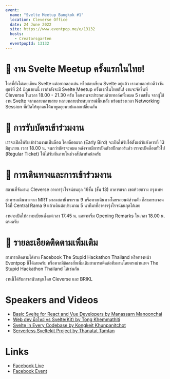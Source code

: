 ```yaml
---
event:
  name: "Svelte Meetup Bangkok #1"
  location: Cleverse Office
  date: 24 June 2022
  site: https://www.eventpop.me/e/13132
  hosts:
    - Creatorsgarten
  eventpopId: 13132
---
```


# 👾 งาน Svelte Meetup ครั้งแรกในไทย!

ใครที่ยังไม่เคยเขียน Svelte แต่อยากลองเล่น หรือชอบเขียน Svelte อยู่แล้ว เรามาบอกข่าวดีว่าวันศุกร์ที่ 24 มิถุนายนนี้ เรากำลังจะมี Svelte Meetup ครั้งแรกในไทยกัน! งานจะจัดขึ้นที่ Cleverse ในเวลา 18.00 - 21.30 ครับ โดยงานจะประกอบด้วยทอล์คทั้งหมด 5 เซสชั่น จากผู้ใช้งาน Svelte จากหลายหลายสาย หลายหลายประสบการณ์พื้นหลัง พร้อมช่วงเวลา Networking Session ที่เปิดให้ทุกคนได้มาพูดคุยพบปะแลกเปลี่ยนกัน

# 🎫 การรับบัตรเข้าร่วมงาน

เราจะเปิดให้รับเข้าร่วมงานเป็นล็อต โดยล็อตแรก (Early Bird) จะเปิดให้รับได้ตั้งแต่วันอังคารที่ 13 มิถุนายน เวลา 18.00 น. จนกว่าบัตรจะหมด หลังจากมีการเปิดตัวสปีกเกอร์แล้ว เราจะเปิดล็อตทั่วไป (Regular Ticket) ให้ได้รับกันภายในช่วงสัปดาห์หน้าครับ

# 🚃 การเดินทางและการเข้าร่วมงาน

สถานที่จัดงาน: Cleverse อาคารรุ่งโรจน์ธนกุล 16ชั้น (ชั้น 13) อาคารแรก เขตห้วยขวาง กรุงเทพ

สามารถเดินทางจาก MRT มาลงสถานีพระราม 9 หรือหากเดินทางโดยรถยนต์ส่วนตัว ก็สามารถจอดได้ที่ Central Rama 9 แล้วเดินต่อประมาณ 5 นาทีมาที่อาคารรุ่งโรจน์ธนกุลได้เลย

งานจะเปิดให้ลงทะเบียนตั้งแต่เวลา 17.45 น. และจะเริ่ม Opening Remarks ในเวลา 18.00 น. ตรงครับ

# 📄 รายละเอียดติดตามเพิ่มเติม

สามารถติดตามได้ทาง Facebook The Stupid Hackathon Thailand หรือทางหน้า Eventpop นี้ได้เลยครับ หรือหากมีข้อสงสัยเพิ่มเติมสามารถติดต่อทีมงานโดยตรงผ่านเพจ The Stupid Hackathon Thailand ได้เช่นกัน

งานนี้ได้รับการสนับสนุนโดย Cleverse และ BRIKL

# Speakers and Videos

- [Basic Svelte for React and Vue Developers by Manassarn Manoonchai](https://www.youtube.com/watch?v=kS-LvjiZzUE&list=PLTuz2sLvbRpzHIdJF-ftxPQ6I_UPGsg6b)
- [Web dev มือใหม้ vs Svelte(Kit) by Tong Khemmathiti](https://www.youtube.com/watch?v=EAaXA0PFXBA&list=PLTuz2sLvbRpzHIdJF-ftxPQ6I_UPGsg6b&index=2)
- [Svelte in Every Codebase by Kongkeit Khunpanitchot](https://www.youtube.com/watch?v=ZRQg3b4Y_1A&list=PLTuz2sLvbRpzHIdJF-ftxPQ6I_UPGsg6b&index=3)
- [Serverless Sveltekit Project by Thanatat Tamtan](https://www.youtube.com/watch?v=S1jUjA4mz0U&list=PLTuz2sLvbRpzHIdJF-ftxPQ6I_UPGsg6b&index=4)

# Links

- [Facebook Live](https://www.facebook.com/watch/live/?ref=watch_permalink&v=768019277898048)
- [Facebook Event](https://www.facebook.com/events/346523624289806/)

